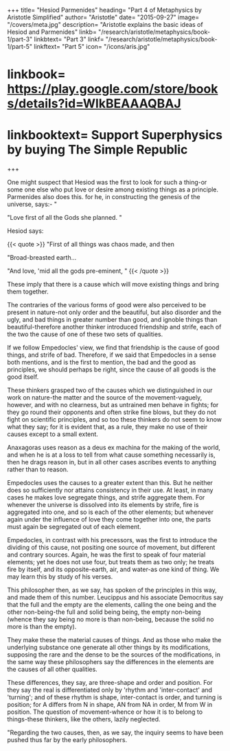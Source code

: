 +++
title= "Hesiod Parmenides"
heading= "Part 4 of Metaphysics by Aristotle Simplified"
author= "Aristotle"
date= "2015-09-27"
image= "/covers/meta.jpg"
description= "Aristotle explains the basic ideas of Hesiod and Parmenides"
linkb= "/research/aristotle/metaphysics/book-1/part-3"
linkbtext= "Part 3"
linkf= "/research/aristotle/metaphysics/book-1/part-5"
linkftext= "Part 5"
icon= "/icons/aris.jpg"
# linkbook= https://play.google.com/store/books/details?id=WlkBEAAAQBAJ
# linkbooktext= Support Superphysics by buying The Simple Republic
+++

One might suspect that Hesiod was the first to look for such a thing-or some one else who put love or desire among existing things as a principle. Parmenides also does this. for he, in constructing the genesis of the universe, says:- "

"Love first of all the Gods she planned. "

Hesiod says:

{{< quote >}}
"First of all things was chaos made, and then

"Broad-breasted earth...

"And love, 'mid all the gods pre-eminent, "
{{< /quote >}}


These imply that there is a cause which will move existing things and bring them together. 

<!-- How these thinkers should be arranged with regard to priority of discovery let us be allowed to decide later; but since --> 

The contraries of the various forms of good were also perceived to be present in nature-not only order and the beautiful, but also disorder and the ugly, and bad things in greater number than good, and ignoble things than beautiful-therefore another thinker introduced friendship and strife, each of the two the cause of one of these two sets of qualities. 

If we follow Empedocles' view, we find that friendship is the cause of good things, and strife of bad. Therefore, if we said that Empedocles in a sense both mentions, and is the first to mention, the bad and the good as principles, we should perhaps be right, since the cause of all goods is the good itself.

These thinkers grasped two of the causes which we distinguished in our work on nature-the matter and the source of the movement-vaguely, however, and with no clearness, but as untrained men behave in fights; for they go round their opponents and often strike fine blows, but they do not fight on scientific principles, and so too these thinkers do not seem to know what they say; for it is evident that, as a rule, they make no use of their causes except to a small extent. 

Anaxagoras uses reason as a deus ex machina for the making of the world, and when he is at a loss to tell from what cause something necessarily is, then he drags reason in, but in all other cases ascribes events to anything rather than to reason. 

Empedocles uses the causes to a greater extent than this. But he neither does so sufficiently nor attains consistency in their use. At least, in many cases he makes love segregate things, and strife aggregate them. For whenever the universe is dissolved into its elements by strife, fire is aggregated into one, and so is each of the other elements; but whenever again under the influence of love they come together into one, the parts must again be segregated out of each element.

Empedocles, in contrast with his precessors, was the first to introduce the dividing of this cause, not positing one source of movement, but different and contrary sources. Again, he was the first to speak of four material elements; yet he does not use four, but treats them as two only; he treats fire by itself, and its opposite-earth, air, and water-as one kind of thing. We may learn this by study of his verses.

This philosopher then, as we say, has spoken of the principles in this way, and made them of this number. Leucippus and his associate Democritus say that the full and the empty are the elements, calling the one being and the other non-being-the full and solid being being, the empty non-being (whence they say being no more is than non-being, because the solid no more is than the empty).

They make these the material causes of things. And as those who make the underlying substance one generate all other things by its modifications, supposing the rare and the dense to be the sources of the modifications, in the same way these philosophers say the differences in the elements are the causes of all other qualities. 

These differences, they say, are three-shape and order and position. For they say the real is differentiated only by 'rhythm and 'inter-contact' and 'turning'; and of these rhythm is shape, inter-contact is order, and turning is position; for A differs from N in shape, AN from NA in order, M from W in position. The question of movement-whence or how it is to belong to things-these thinkers, like the others, lazily neglected.

"Regarding the two causes, then, as we say, the inquiry seems to have been pushed thus far by the early philosophers.

